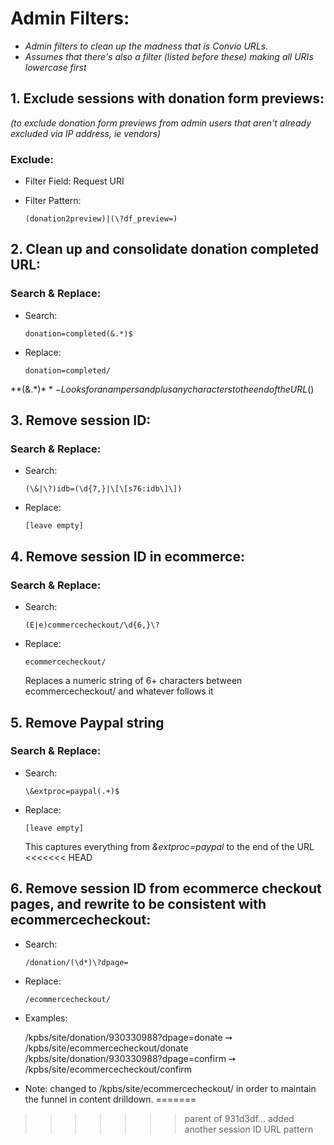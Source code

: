 # Admin Filters:

* _Admin filters to clean up the madness that is Convio URLs._
* _Assumes that there's also a filter (listed before these) making all URIs lowercase first_

## 1. Exclude sessions with donation form previews:  
_(to exclude donation form previews from admin users that aren't already excluded via IP address, ie vendors)_

### Exclude:

  * Filter Field: Request URI

  * Filter Pattern:

        (donation2preview)|(\?df_preview=)

## 2. Clean up and consolidate donation completed URL:
  ### Search & Replace:

  * Search:

        donation=completed(&.*)$

  * Replace:

        donation=completed/

  **(&.*)$** - Looks for an ampersand plus any characters to the end of the URL ($)

## 3. Remove session ID:
### Search & Replace:

* Search:

      (\&|\?)idb=(\d{7,}|\[\[s76:idb\]\])

* Replace:

      [leave empty]

## 4. Remove session ID in ecommerce:  
### Search & Replace:

* Search:

      (E|e)commercecheckout/\d{6,}\?

* Replace:

      ecommercecheckout/

  Replaces a numeric string of 6+ characters between ecommercecheckout/ and whatever follows it

## 5. Remove Paypal string
### Search & Replace:

* Search:

      \&extproc=paypal(.+)$

* Replace:

      [leave empty]

  This captures everything from _&extproc=paypal_ to the end of the URL
<<<<<<< HEAD

## 6. Remove session ID from ecommerce checkout pages, and rewrite to be consistent with ecommercecheckout: 

* Search:

      /donation/(\d*)\?dpage=

* Replace:

      /ecommercecheckout/

* Examples:

  /kpbs/site/donation/930330988?dpage=donate  ➙   /kpbs/site/ecommercecheckout/donate
  /kpbs/site/donation/930330988?dpage=confirm  ➙ /kpbs/site/ecommercecheckout/confirm

* Note: changed to /kpbs/site/ecommercecheckout/ in order to maintain the funnel in content drilldown.
=======
>>>>>>> parent of 931d3df... added another session ID URL pattern
